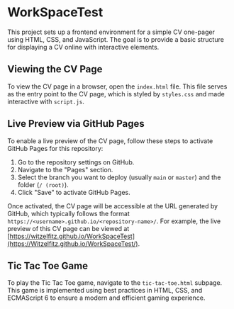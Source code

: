 # WorkSpaceTest

This project sets up a frontend environment for a simple CV one-pager using HTML, CSS, and JavaScript. The goal is to provide a basic structure for displaying a CV online with interactive elements.

## Viewing the CV Page

To view the CV page in a browser, open the `index.html` file. This file serves as the entry point to the CV page, which is styled by `styles.css` and made interactive with `script.js`.

## Live Preview via GitHub Pages

To enable a live preview of the CV page, follow these steps to activate GitHub Pages for this repository:
1. Go to the repository settings on GitHub.
2. Navigate to the "Pages" section.
3. Select the branch you want to deploy (usually `main` or `master`) and the folder (`/ (root)`).
4. Click "Save" to activate GitHub Pages.

Once activated, the CV page will be accessible at the URL generated by GitHub, which typically follows the format `https://<username>.github.io/<repository-name>/`. For example, the live preview of this CV page can be viewed at [https://witzelfitz.github.io/WorkSpaceTest](https://Witzelfitz.github.io/WorkSpaceTest/).

## Tic Tac Toe Game

To play the Tic Tac Toe game, navigate to the `tic-tac-toe.html` subpage. This game is implemented using best practices in HTML, CSS, and ECMAScript 6 to ensure a modern and efficient gaming experience.
